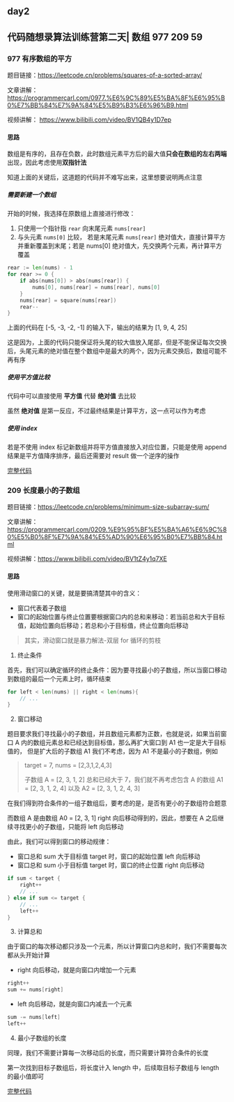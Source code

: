 ## day2

## 代码随想录算法训练营第二天| 数组 977 209 59

### 977 有序数组的平方

题目链接：https://leetcode.cn/problems/squares-of-a-sorted-array/

文章讲解：https://programmercarl.com/0977.%E6%9C%89%E5%BA%8F%E6%95%B0%E7%BB%84%E7%9A%84%E5%B9%B3%E6%96%B9.html

视频讲解： https://www.bilibili.com/video/BV1QB4y1D7ep

#### 思路
数组是有序的，且存在负数，此时数组元素平方后的最大值**只会在数组的左右两端**出现，因此考虑使用**双指针法**

知道上面的关键后，这道题的代码并不难写出来，这里想要说明两点注意

##### 需要新建一个数组
开始的时候，我选择在原数组上直接进行修改：
1.  只使用一个指针指 `rear` 向末尾元素 `nums[rear]`
2.  与头元素 `nums[0]` 比较， 若是末尾元素 `nums[rear]` 绝对值大，直接计算平方并重新覆盖到末尾；若是 nums[0] 绝对值大，先交换两个元素，再计算平方覆盖
```go
rear := len(nums) - 1
for rear >= 0 {
    if abs(nums[0]) > abs(nums[rear]) {
        nums[0], nums[rear] = nums[rear], nums[0]    
    }
    nums[rear] = square(nums[rear])
    rear--
}
```
上面的代码在 [-5, -3, -2, -1] 的输入下，输出的结果为 [1, 9, 4, 25]

这是因为，上面的代码只能保证将头尾的较大值放入尾部，但是不能保证每次交换后，头尾元素的绝对值在整个数组中是最大的两个，因为元素交换后，数组可能不再有序

##### 使用平方值比较
代码中可以直接使用 **平方值** 代替 **绝对值** 去比较

虽然 **绝对值** 是第一反应，不过最终结果是计算平方，这一点可以作为考虑

##### 使用 index
若是不使用 index 标记新数组并将平方值直接放入对应位置，只能是使用 append 结果是平方值降序排序，最后还需要对 result 做一个逆序的操作

[完整代码](https://github.com/hd2yao/leetcode/tree/master/training/day2/0977_squares_of_a_sorted_array.go)

### 209 长度最小的子数组
题目链接：https://leetcode.cn/problems/minimum-size-subarray-sum/

文章讲解：https://programmercarl.com/0209.%E9%95%BF%E5%BA%A6%E6%9C%80%E5%B0%8F%E7%9A%84%E5%AD%90%E6%95%B0%E7%BB%84.html

视频讲解：https://www.bilibili.com/video/BV1tZ4y1q7XE

#### 思路
使用滑动窗口的关键，就是要搞清楚其中的含义：

- 窗口代表着子数组
- 窗口的起始位置与终止位置要根据窗口内的总和来移动：若当前总和大于目标值，起始位置向后移动；若总和小于目标值，终止位置向后移动

> 其实，滑动窗口就是暴力解法-双层 for 循环的剪枝

1. 终止条件

首先，我们可以确定循环的终止条件：因为要寻找最小的子数组，所以当窗口移动到数组的最后一个元素上时，循环结束
```go
for left < len(nums) || right < len(nums){
    // ...
}
```

2. 窗口移动

题目要求我们寻找最小的子数组，并且数组元素都为正数，也就是说，如果当前窗口 A 内的数组元素总和已经达到目标值，那么再扩大窗口到 A1 也一定是大于目标值的，
但是扩大后的子数组 A1 我们不考虑，因为 A1 不是最小的子数组，例如

> target = 7, nums = [2,3,1,2,4,3]
> 
> 子数组 A = [2, 3, 1, 2] 总和已经大于 7，我们就不再考虑包含 A 的数组 A1 = [2, 3, 1, 2, 4] 以及 A2 = [2, 3, 1, 2, 4, 3]

在我们得到符合条件的一组子数组后，要考虑的是，是否有更小的子数组符合题意

而数组 A 是由数组 A0 = [2, 3, 1] right 向后移动得到的，因此，想要在 A 之后继续寻找更小的子数组，只能将 left 向后移动

由此，我们可以得到窗口的移动规律：

- 窗口总和 sum 大于目标值 target 时，窗口的起始位置 left 向后移动
- 窗口总和 sum 小于目标值 target 时，窗口的终止位置 right 向后移动

```go
if sum < target {
    right++
    // ...
} else if sum <= target {
    // ...
    left++
}
```

3. 计算总和

由于窗口的每次移动都只涉及一个元素，所以计算窗口内总和时，我们不需要每次都从头开始计算

- right 向后移动，就是向窗口内增加一个元素
```go
right++
sum += nums[right]
```
- left 向后移动，就是向窗口内减去一个元素
```go
sum -= nums[left]
left++
```

4. 最小子数组的长度

同理，我们不需要计算每一次移动后的长度，而只需要计算符合条件的长度

第一次找到目标子数组后，将长度计入 length 中，后续取目标子数组与 length 的最小值即可

[完整代码](https://github.com/hd2yao/leetcode/tree/master/training/day2/0209_minimum_size_subarray_sum.go)